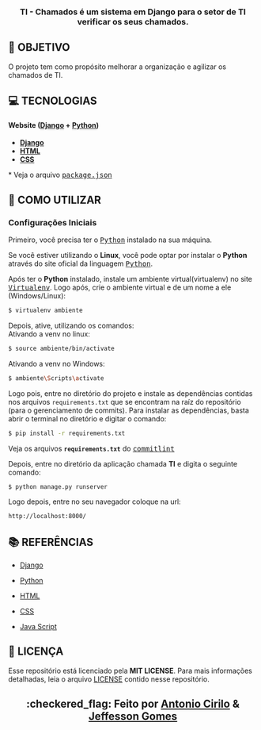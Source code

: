 <h3 align="center">

TI - Chamados é um sistema em **Django** para o setor de TI verificar os seus chamados. 

</h3>

## **:rocket: OBJETIVO**

O projeto tem como propósito melhorar a organização e agilizar os chamados de TI.

## **:computer: TECNOLOGIAS**


#### **Website** ([Django][Django] + [Python][Python])

  - **[Django][Django]**
  - **[HTML][HTML]**
  - **[CSS][CSS]**

  \* Veja o arquivo <kbd>[package.json](./sources/website/package.json)</kbd>



## **:wine_glass: COMO UTILIZAR**

### Configurações Iniciais

Primeiro, você precisa ter o <kbd>[Python](https://www.python.org/downloads/)</kbd> instalado na sua máquina. 

Se você estiver utilizando o **Linux**, você pode optar por instalar o **Python** através do site oficial da linguagem <kbd>[Python](https://www.python.org/downloads/)</kbd>.

Após ter o **Python** instalado, instale um ambiente virtual(virtualenv) no site <kbd>[Virtualenv](https://pypi.org/project/virtualenv/#files)</kbd>.
Logo após, crie o ambiente virtual e de um nome a ele (Windows/Linux):
```sh
$ virtualenv ambiente
```
Depois, ative, utilizando os comandos: <br />
Ativando a venv no linux:
```sh
$ source ambiente/bin/activate
```
Ativando a venv no Windows:
```sh
$ ambiente\Scripts\activate
```

Logo pois, entre no diretório do projeto e instale as dependências contidas nos arquivos `requirements.txt` que se encontram na raíz do repositório
(para o gerenciamento de commits).
Para instalar as dependências, basta abrir o terminal no diretório e digitar o comando:

```sh
$ pip install -r requirements.txt

```

Veja os arquivos **`requirements.txt`** do <kbd>[commitlint](./requirements.txt)</kbd>

Depois, entre no diretório da aplicação chamada **TI** e digita o seguinte comando:
```sh
$ python manage.py runserver
```
Logo depois, entre no seu navegador coloque na url:
```sh 
http://localhost:8000/
```

## **:books: REFERÊNCIAS**

- [Django](https://www.djangoproject.com/)

- [Python](https://www.python.org/)
- [HTML](https://www.w3schools.com/html/)
- [CSS](https://www.w3schools.com/css/)
- [Java Script](https://www.w3schools.com/js/)

## **:page_with_curl: LICENÇA**

Esse repositório está licenciado pela **MIT LICENSE**. Para mais informações detalhadas, leia o arquivo [LICENSE](./LICENSE) contido nesse repositório. 

<h2 align="center">:checkered_flag: Feito por  <a href="https://www.linkedin.com/in/antonio-cirilo-997bab17b/">Antonio Cirilo</a> & <a href="https://www.linkedin.com/in/jeffesson-gomes-2b36911aa/">Jeffesson Gomes</a></h2>


<!-- Techs -->

[Django]: https://www.djangoproject.com/

[HTML]: https://www.w3schools.com/html/

[CSS]: https://www.w3schools.com/w3css/defaulT.asp
[Python]: https://www.python.org/
